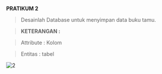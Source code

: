 **PRATIKUM 2**
> Desainlah Database untuk menyimpan data buku tamu.

>**KETERANGAN :**

  >Attribute : Kolom
  
  >Entitas : tabel

![2](https://github.com/Yosia29/Learn_Phpmyadmin/assets/160198067/fa3050ff-c517-40b4-ae8e-b488abc98d3c)
